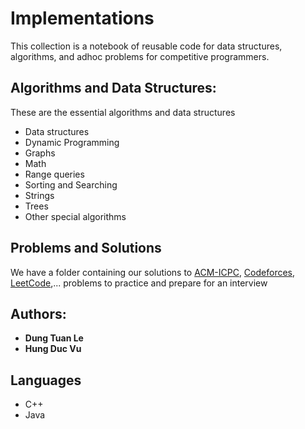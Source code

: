 # Implementations
This collection is a notebook of reusable code for data structures, algorithms, and adhoc problems for competitive programmers.

## Algorithms and Data Structures:
These are the essential algorithms and data structures
* Data structures
* Dynamic Programming
* Graphs
* Math
* Range queries
* Sorting and Searching
* Strings
* Trees
* Other special algorithms  

## Problems and Solutions
We have a folder containing our solutions to [ACM-ICPC](https://icpc.baylor.edu/), [Codeforces](http://codeforces.com/), [LeetCode](https://leetcode.com/),... problems to practice and prepare for an interview

## Authors:
* **Dung Tuan Le**
* **Hung Duc Vu**

## Languages
* C++
* Java
